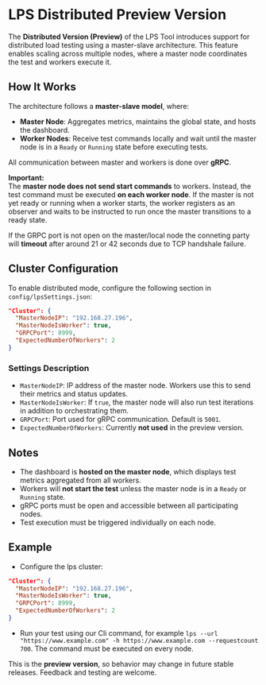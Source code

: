 
# LPS Distributed Preview Version

The **Distributed Version (Preview)** of the LPS Tool introduces support for distributed load testing using a master-slave architecture. This feature enables scaling across multiple nodes, where a master node coordinates the test and workers execute it.

## How It Works

The architecture follows a **master-slave model**, where:

- **Master Node**: Aggregates metrics, maintains the global state, and hosts the dashboard.
- **Worker Nodes**: Receive test commands locally and wait until the master node is in a `Ready` or `Running` state before executing tests.

All communication between master and workers is done over **gRPC**.

**Important:**  
The **master node does not send start commands** to workers. Instead, the test command must be executed **on each worker node**. If the master is not yet ready or running when a worker starts, the worker registers as an observer and waits to be instructed to run once the master transitions to a ready state.

If the GRPC port is not open on the master/local node the conneting party will **timeout** after around 21 or 42 seconds due to TCP handshale failure.

## Cluster Configuration

To enable distributed mode, configure the following section in `config/lpsSettings.json`:

```json
"Cluster": {
  "MasterNodeIP": "192.168.27.196",
  "MasterNodeIsWorker": true,
  "GRPCPort": 8999,
  "ExpectedNumberOfWorkers": 2
}
```

### Settings Description

- `MasterNodeIP`: IP address of the master node. Workers use this to send their metrics and status updates.
- `MasterNodeIsWorker`: If `true`, the master node will also run test iterations in addition to orchestrating them.
- `GRPCPort`: Port used for gRPC communication. Default is `5001`.
- `ExpectedNumberOfWorkers`: Currently **not used** in the preview version.

## Notes

- The dashboard is **hosted on the master node**, which displays test metrics aggregated from all workers.
- Workers will **not start the test** unless the master node is in a `Ready` or `Running` state.
- gRPC ports must be open and accessible between all participating nodes.
- Test execution must be triggered individually on each node.

## Example

- Configure the lps cluster:

```json
"Cluster": {
  "MasterNodeIP": "192.168.27.196",
  "MasterNodeIsWorker": true,
  "GRPCPort": 8999,
  "ExpectedNumberOfWorkers": 2
}

```
- Run your test using our Cli command, for example ```lps --url "https://www.example.com" -h https://www.example.com --requestcount 700```. The command must be executed on every node.


This is the **preview version**, so behavior may change in future stable releases. Feedback and testing are welcome.
